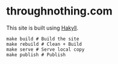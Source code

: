 # throughnothing.com

This site is built using [Hakyll](https://jaspervdj.be/hakyll/).

```
make build # Build the site
make rebuild # Clean + Build
make serve # Serve local copy
make publish # Publish
```